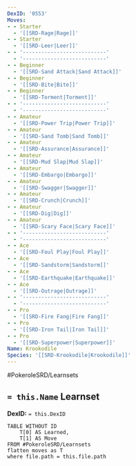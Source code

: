 ```yaml
---
DexID: '0553'
Moves:
- - Starter
  - '[[SRD-Rage|Rage]]'
- - Starter
  - '[[SRD-Leer|Leer]]'
- - '---------------------------'
  - '---------------------------'
- - Beginner
  - '[[SRD-Sand Attack|Sand Attack]]'
- - Beginner
  - '[[SRD-Bite|Bite]]'
- - Beginner
  - '[[SRD-Torment|Torment]]'
- - '---------------------------'
  - '---------------------------'
- - Amateur
  - '[[SRD-Power Trip|Power Trip]]'
- - Amateur
  - '[[SRD-Sand Tomb|Sand Tomb]]'
- - Amateur
  - '[[SRD-Assurance|Assurance]]'
- - Amateur
  - '[[SRD-Mud Slap|Mud Slap]]'
- - Amateur
  - '[[SRD-Embargo|Embargo]]'
- - Amateur
  - '[[SRD-Swagger|Swagger]]'
- - Amateur
  - '[[SRD-Crunch|Crunch]]'
- - Amateur
  - '[[SRD-Dig|Dig]]'
- - Amateur
  - '[[SRD-Scary Face|Scary Face]]'
- - '---------------------------'
  - '---------------------------'
- - Ace
  - '[[SRD-Foul Play|Foul Play]]'
- - Ace
  - '[[SRD-Sandstorm|Sandstorm]]'
- - Ace
  - '[[SRD-Earthquake|Earthquake]]'
- - Ace
  - '[[SRD-Outrage|Outrage]]'
- - '---------------------------'
  - '---------------------------'
- - Pro
  - '[[SRD-Fire Fang|Fire Fang]]'
- - Pro
  - '[[SRD-Iron Tail|Iron Tail]]'
- - Pro
  - '[[SRD-Superpower|Superpower]]'
Name: Krookodile
Species: '[[SRD-Krookodile|Krookodile]]'
---
```


#PokeroleSRD/Learnsets

## `= this.Name` Learnset

**DexID:** `= this.DexID`

```dataview
TABLE WITHOUT ID
    T[0] AS Learned,
    T[1] AS Move
FROM #PokeroleSRD/Learnsets
flatten moves as T
where file.path = this.file.path
```
